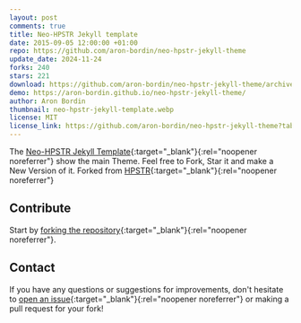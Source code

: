 ```yaml
---
layout: post
comments: true
title: Neo-HPSTR Jekyll template
date: 2015-09-05 12:00:00 +01:00
repo: https://github.com/aron-bordin/neo-hpstr-jekyll-theme
update_date: 2024-11-24
forks: 240
stars: 221
download: https://github.com/aron-bordin/neo-hpstr-jekyll-theme/archive/master.zip
demo: https://aron-bordin.github.io/neo-hpstr-jekyll-theme/
author: Aron Bordin
thumbnail: neo-hpstr-jekyll-template.webp
license: MIT
license_link: https://github.com/aron-bordin/neo-hpstr-jekyll-theme?tab=MIT-1-ov-file#readme
---
```


The [Neo-HPSTR Jekyll Template](https://github.com/aron-bordin/neo-hpstr-jekyll-theme){:target="_blank"}{:rel="noopener noreferrer"} show the main Theme. Feel free to Fork, Star it and make a New Version of it. Forked from [HPSTR](https://github.com/mmistakes/hpstr-jekyll-theme){:target="_blank"}{:rel="noopener noreferrer"}

## Contribute

Start by [forking the repository](https://github.com/aron-bordin/neo-hpstr-jekyll-theme){:target="_blank"}{:rel="noopener noreferrer"}.

## Contact

If you have any questions or suggestions for improvements, don't hesitate to [open an issue](https://github.com/aron-bordin/neo-hpstr-jekyll-theme){:target="_blank"}{:rel="noopener noreferrer"} or making a pull request for your fork!

